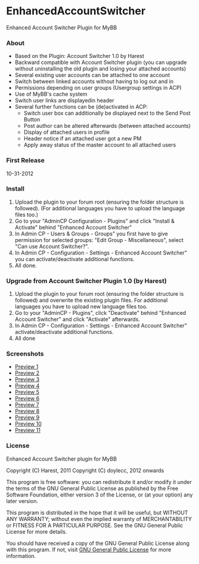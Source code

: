 EnhancedAccountSwitcher
=======================

Enhanced Account Switcher Plugin for MyBB


### About
* Based on the Plugin: Account Switcher 1.0 by Harest
* Backward compatible with Account Switcher plugin (you can upgrade without uninstalling the old plugin and losing your attached accounts)
* Several existing user accounts can be attached to one account
* Switch between linked accounts without having to log out and in
* Permissions depending on user groups (Usergroup settings in ACP)
* Use of MyBB's cache system
* Switch user links are displayedin header
* Several further functions can be (de)activated in ACP:
  * Switch user box can additionally be displayed next to the Send Post Button
  * Post author can be altered afterwards (between attached accounts)
  * Display of attached users in profile
  * Header notice if an attached user got a new PM
  * Apply away status of the master account to all attached users

### First Release
10-31-2012

### Install
1. Upload the plugin to your forum root (ensuring the folder structure is followed).
   (For additional languages you have to upload the language files too.)
2. Go to your "AdminCP Configuration - Plugins" and click "Install & Activate" behind "Enhanced Account Switcher"
3. In Admin CP - Users & Groups - Groups" you first have to give permission for selected groups: "Edit Group - Miscellaneous", select "Can use Account Switcher?".
4. In Admin CP - Configuration - Settings - Enhanced Account Switcher" you can activate/deactivate additional functions.
5. All done.

### Upgrade from Account Switcher Plugin 1.0 (by Harest)
1. Upload the plugin to your forum root (ensuring the folder structure is followed) and overwrite the existing plugin files.
   For additional languages you have to upload new language files too.
2. Go to your "AdminCP - Plugins", click "Deactivate" behind "Enhanced Account Switcher" and click "Activate" afterwards.
3. In Admin CP - Configuration - Settings - Enhanced Account Switcher" activate/deactivate additional functions.
4. All done

### Screenshots
* [Preview 1](http://s16.postimg.org/6xnyd8e45/enas00.jpg)
* [Preview 2](http://s16.postimg.org/xzbov848l/enas01.jpg)
* [Preview 3](http://s16.postimg.org/jnws42bg5/enas02.jpg)
* [Preview 4](http://s16.postimg.org/mx6lwsa5x/enas03.jpg)
* [Preview 5](http://s16.postimg.org/q5b39twfp/enas04.jpg)
* [Preview 6](http://s16.postimg.org/tl37jdto5/enas05.jpg)
* [Preview 7](http://s16.postimg.org/sdtv4wsxh/enas06.jpg)
* [Preview 8](http://s16.postimg.org/a0t9ucigl/enas07.jpg)
* [Preview 9](http://s16.postimg.org/9wuv0cnlh/enas08.jpg)
* [Preview 10](http://s16.postimg.org/b1tijgzg5/enas09.jpg)
* [Preview 11](http://s16.postimg.org/415iqoxo5/enas10.jpg)

### License
Enhanced Account Switcher plugin for MyBB

Copyright (C) Harest, 2011
Copyright (C) doylecc, 2012 onwards

This program is free software: you can redistribute it and/or modify it under the terms of the GNU General Public License as published by the Free Software Foundation, either version 3 of the License, or (at your option) any later version.

This program is distributed in the hope that it will be useful, but WITHOUT ANY WARRANTY; without even the implied warranty of MERCHANTABILITY or FITNESS FOR A PARTICULAR PURPOSE.  See the GNU General Public License for more details.

You should have received a copy of the GNU General Public License along with this program. If not, visit [GNU General Public License](http://www.gnu.org/licenses/) for more information.
